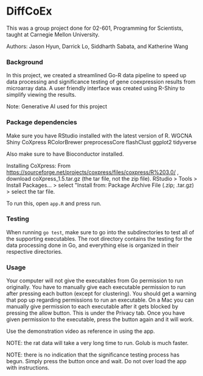 # DiffCoEx
This was a group project done for 02-601, Programming for Scientists, taught at Carnegie Mellon University. 

Authors: Jason Hyun, Darrick Lo, Siddharth Sabata, and Katherine Wang

### Background
In this project, we created a streamlined Go-R data pipeline to speed up data processing and significance testing of gene coexpression results from microarray data. A user friendly interface was created using R-Shiny to simplify viewing the results. 

Note: Generative AI used for this project

### Package dependencies
Make sure you have RStudio installed with the latest version of R. 
WGCNA
Shiny
CoXpress
RColorBrewer
preprocessCore
flashClust
ggplot2
tidyverse

Also make sure to have Bioconductor installed. 

Installing CoXpress: 
From https://sourceforge.net/projects/coxpress/files/coxpress/R%203.0/ , download coXpress_1.5.tar.gz (the tar file, not the zip file). 
RStudio > Tools > Install Packages... > select "Install from: Package Archive File (.zip; .tar.gz) > select the tar file.

To run this, open `app.R` and press run. 
### Testing 
When running `go test`, make sure to go into the subdirectories to test all of the supporting executables. The root directory contains the testing for the data processing done in Go, and everything else is organized in their respective directories. 
### Usage 
Your computer will not give the executables from Go permission to run originally. You have to manually give each executable permission to run after pressing each button (except for clustering). You should get a warning that pop up regarding permissions to run an executable. On a Mac you can manually give permission to each executable after it gets blocked by pressing the allow button. This is under the Privacy tab. Once you have given permission to the executable, press the button again and it will work. 

Use the demonstration video as reference in using the app. 

NOTE: the rat data will take a very long time to run. Golub is much faster. 

NOTE: there is no indication that the significance testing process has begun. Simply press the button once and wait. Do not over load the app with instructions. 
